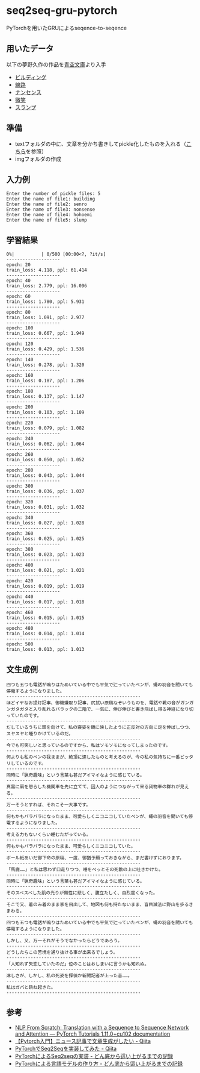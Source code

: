 # seq2seq-gru-pytorch
PyTorchを用いたGRUによるseqence-to-seqence  

## 用いたデータ
以下の夢野久作の作品を[青空文庫](https://www.aozora.gr.jp/index.html)より入手
+ [ビルディング](https://www.aozora.gr.jp/cards/000096/card915.html)
+ [線路](https://www.aozora.gr.jp/cards/000096/card46697.html)
+ [ナンセンス](https://www.aozora.gr.jp/cards/000096/card2127.html)
+ [微笑](https://www.aozora.gr.jp/cards/000096/card2379.html)
+ [スランプ](https://www.aozora.gr.jp/cards/000096/card2134.html)

## 準備
+ textフォルダの中に、文章を分かち書きしてpickle化したものを入れる（[こちら](https://qiita.com/probabilityhill/items/86795d4d5b9b865bf1f8)を参照）
+ imgフォルダの作成

## 入力例
```
Enter the number of pickle files: 5
Enter the name of file1: building
Enter the name of file2: senro
Enter the name of file3: nonsense
Enter the name of file4: hohoemi
Enter the name of file5: slump
```

## 学習結果

```
0%|          | 0/500 [00:00<?, ?it/s]
--------------------
epoch: 20
train_loss: 4.118, ppl: 61.414
--------------------
epoch: 40
train_loss: 2.779, ppl: 16.096
--------------------
epoch: 60
train_loss: 1.780, ppl: 5.931
--------------------
epoch: 80
train_loss: 1.091, ppl: 2.977
--------------------
epoch: 100
train_loss: 0.667, ppl: 1.949
--------------------
epoch: 120
train_loss: 0.429, ppl: 1.536
--------------------
epoch: 140
train_loss: 0.278, ppl: 1.320
--------------------
epoch: 160
train_loss: 0.187, ppl: 1.206
--------------------
epoch: 180
train_loss: 0.137, ppl: 1.147
--------------------
epoch: 200
train_loss: 0.103, ppl: 1.109
--------------------
epoch: 220
train_loss: 0.079, ppl: 1.082
--------------------
epoch: 240
train_loss: 0.062, ppl: 1.064
--------------------
epoch: 260
train_loss: 0.050, ppl: 1.052
--------------------
epoch: 280
train_loss: 0.043, ppl: 1.044
--------------------
epoch: 300
train_loss: 0.036, ppl: 1.037
--------------------
epoch: 320
train_loss: 0.031, ppl: 1.032
--------------------
epoch: 340
train_loss: 0.027, ppl: 1.028
--------------------
epoch: 360
train_loss: 0.025, ppl: 1.025
--------------------
epoch: 380
train_loss: 0.023, ppl: 1.023
--------------------
epoch: 400
train_loss: 0.021, ppl: 1.021
--------------------
epoch: 420
train_loss: 0.019, ppl: 1.019
--------------------
epoch: 440
train_loss: 0.017, ppl: 1.018
--------------------
epoch: 460
train_loss: 0.015, ppl: 1.015
--------------------
epoch: 480
train_loss: 0.014, ppl: 1.014
--------------------
epoch: 500
train_loss: 0.013, ppl: 1.013

```

## 文生成例
```
四つも五つも電話が鳴りはためいている中でも平気で辷っていたペンが、蠅の羽音を聞いても停電するようになりました。
--------------------------------------------------
ほどイヤなお提灯記事、御機嫌取り記事、尻拭い原稿なぞいうものを、電話や靴の音がガンガンガタガタと入り乱れるバラックの二階で、一気に、伸び伸びと書き飛ばし得る神経になり切っていたのです。
--------------------------------------------------
だしているうちに頭を向けて、私の寝姿を鏡に映したように正反対の方向に足を伸ばしつつ、スヤスヤと睡りかけているのだ。
--------------------------------------------------
今でも可笑しいと思っているのですから、私はソモソモになってしまったのです。
--------------------------------------------------
何よりも私のペンの我ままが、絶頂に達したものと考えるのが、今の私の気持ちに一番ピッタリしているのです。
--------------------------------------------------
同時に「猟奇趣味」という言葉も甚だアイマイなように感じている。
--------------------------------------------------
真黒に肩を怒らした機関車を先に立てて、囚人のようにつながって来る貨物車の群れが見える。
--------------------------------------------------
万一そうとすれば、それこそ一大事です。
--------------------------------------------------
何もかもバラバラになったまま、可愛らしくニコニコしていたペンが、蠅の羽音を聞いても停電するようになりました。
--------------------------------------------------
考える力もないくらい睡むたがっている。
--------------------------------------------------
何もかもバラバラになったまま、可愛らしくニコニコしていた。
--------------------------------------------------
ボール紙あいだ御下命の原稿、一度、御猶予願っておきながら、まだ書けずにおります。
--------------------------------------------------
「馬鹿……」と私は思わず口走りつつ、唾をペッとその死骸の上に吐きかけた。
--------------------------------------------------
同時に「猟奇趣味」という言葉も甚だアイマイなように感じている。
--------------------------------------------------
そのスベスベした肌の光りが無性に悲しく、腹立たしく、自烈度くなった。
--------------------------------------------------
そこで又、着のみ着のまま家を飛出して、地図も何も持たないまま、盲目滅法に野山を歩るきまわる。
--------------------------------------------------
四つも五つも電話が鳴りはためいている中でも平気で辷っていたペンが、蠅の羽音を聞いても停電するようになりました。
--------------------------------------------------
しかし、又、万一それがそうでなかったらどうであろう。
--------------------------------------------------
どうしたらこの苦境を通り抜ける事が出来るでしょう。
--------------------------------------------------
「人知れず失恋していたのだ」位のことはおしまいに言うかも知れぬ。
--------------------------------------------------
淋しさが、しかし、私の死姿を探偵か新聞記者が上った音……。
--------------------------------------------------
私はガバと跳ね起きた。
--------------------------------------------------
```

## 参考
+ [NLP From Scratch: Translation with a Sequence to Sequence Network and Attention — PyTorch Tutorials 1.11.0+cu102 documentation](https://pytorch.org/tutorials/intermediate/seq2seq_translation_tutorial.html)
+ [【Pytorch入門】ニュース記事で文章生成がしたい - Qiita](https://qiita.com/hcpmiyuki/items/c6afc037518542cfe410)
+ [PyTorchでSeq2Seqを実装してみた - Qiita](https://qiita.com/m__k/items/b18756628575b177b545)
+ [PyTorchによるSeq2seqの実装 - どん底から這い上がるまでの記録](https://www.pytry3g.com/entry/pytorch-seq2seq#%E3%83%86%E3%82%B9%E3%83%88%E3%81%99%E3%82%8B)
+ [PyTorchによる言語モデルの作り方 - どん底から這い上がるまでの記録](https://www.pytry3g.com/entry/PyTorch%E3%81%A7%E8%A8%80%E8%AA%9E%E3%83%A2%E3%83%87%E3%83%AB#%E6%96%87%E5%8D%98%E4%BD%8D%E3%81%A7%E3%81%AE%E5%AE%9F%E8%A3%85)

